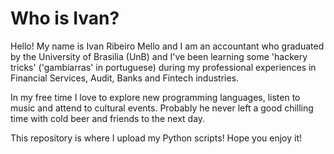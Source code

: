# Who is Ivan?

Hello! My name is Ivan Ribeiro Mello and I am an accountant who graduated by the University of Brasilia (UnB) and I've been learning some 'hackery tricks' ('gambiarras' in portuguese) during my professional experiences in Financial Services, Audit, Banks and Fintech industries.

In my free time I love to explore new programming languages, listen to music and attend to cultural events. Probably he never left a good chilling time with cold beer and friends to the next day.

This repository is where I upload my Python scripts! Hope you enjoy it!
